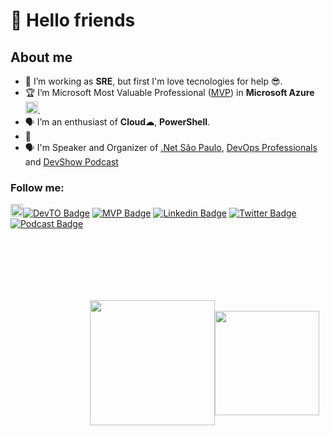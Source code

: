 # 👋 Hello friends 

## About me

- 🔭 I’m working as **SRE**, but first I'm love tecnologies for help 😎.
- 🏆 I’m Microsoft Most Valuable Professional ([MVP](https://mvp.microsoft.com)) in **Microsoft Azure** <img  alt="Custom badge" widht="50" height="20"  src="https://portal.azure.com/favicon.ico" style="align-items: center;justify-content: center">.
- 🗣 I’m an enthusiast of **Cloud☁**, **PowerShell**.
- 🌱
- 🗣 I'm Speaker and Organizer of [.Net São Paulo](https://www.meetup.com/pt-BR/dotnet-Sao-Paulo/), [DevOps Professionals](https://www.meetup.com/pt-BR/DevOps-Professionals/) and [DevShow Podcast](https://devshow.com.br)

### Follow me:

<img alt="Custom badge" widht="50" height="20" src="https://dev-to.s3.us-east-2.amazonaws.com/favicon.ico">[![DevTO Badge](https://img.shields.io/badge/-dev.to-000?style=flat-square&url=https://dev-to.s3.us-east-2.amazonaws.com/favicon.ico)](https://dev.to/ewertonjordao) 
[![MVP Badge](https://img.shields.io/badge/-MVP%20Profile-blue?style=flat-square&logo=Microsoft&logoColor=white)](https://mvp.microsoft.com/en-us/PublicProfile/5003566)
[![Linkedin Badge](https://img.shields.io/badge/-LinkedIn-blue?style=flat-square&logo=Linkedin&logoColor=white&link=www.linkedin.com/in/ewertonjordao)](www.linkedin.com/in/ewertonjordao)
[![Twitter Badge](https://img.shields.io/badge/-Twitter-blue?style=flat-square&labelColor=blue&logo=twitter&logoColor=white&link=https://twitter.com/ewertonjordao)](https://twitter.com/ewertonjordao)
[![Podcast Badge](https://img.shields.io/badge/-DevShow&nbsp;Podcast-37af4a?style=flat-square&labelColor=37af4a&logo=spotify&logoColor=white&link=https://devshow.com.br)](https://devshow.com.br)

<div style="box-sizing: border-box; display: flex; align-items: center; justify-content: center ; width: 600px; height: 400px; margin: 10px">
<div>
  <img height="200px" src="https://github-readme-stats.vercel.app/api?username=ewertonjordao&show_icons=true&count_private=false&theme=tokyonight" />
</div>
<div>  
  <img height="167px" src="https://github-readme-stats.vercel.app/api/top-langs/?username=ewertonjordao&layout=compact&theme=tokyonight" />
</div>
</div>
